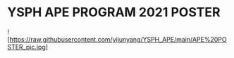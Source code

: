 # YSPH APE PROGRAM 2021 POSTER

![https://raw.githubusercontent.com/yijunyang/YSPH_APE/main/APE%20POSTER_pic.jpg]

